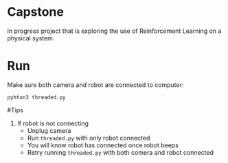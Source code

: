 # Capstone

In progress project that is exploring the use of Reinforcement Learning on a physical system.

# Run
Make sure both camera and robot are connected to computer:

``pyhton3 threaded.py``

#Tips

1. If robot is not connecting
    * Unplug camera
    * Run ``threaded.py`` with only robot connected
    * You will know robot has connected once robot beeps
    * Retry running ``threaded.py`` with both comera and robot connected